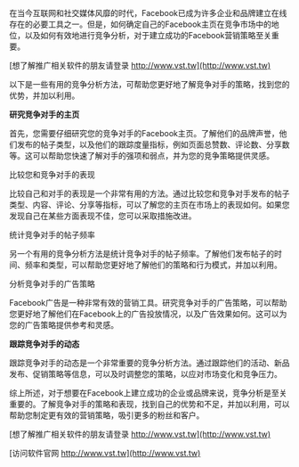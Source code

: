 在当今互联网和社交媒体风靡的时代，Facebook已成为许多企业和品牌建立在线存在的必要工具之一。但是，如何确定自己的Facebook主页在竞争市场中的地位，以及如何有效地进行竞争分析，对于建立成功的Facebook营销策略至关重要。

[想了解推广相关软件的朋友请登录 http://www.vst.tw](http://www.vst.tw)

以下是一些有用的竞争分析方法，可帮助您更好地了解竞争对手的策略，找到您的优势，并加以利用。

**研究竞争对手的主页**

首先，您需要仔细研究您的竞争对手的Facebook主页。了解他们的品牌声誉，他们发布的帖子类型，以及他们的跟踪度量指标，例如页面总赞数、评论数、分享数等。这可以帮助您快速了解对手的强项和弱点，并为您的竞争策略提供灵感。

比较您和竞争对手的表现

比较自己和对手的表现是一个非常有用的方法。通过比较您和竞争对手发布的帖子类型、内容、评论、分享等指标，可以了解您的主页在市场上的表现如何。如果您发现自己在某些方面表现不佳，您可以采取措施改进。

统计竞争对手的帖子频率

另一个有用的竞争分析方法是统计竞争对手的帖子频率。了解他们发布帖子的时间、频率和类型，可以帮助您更好地了解他们的策略和行为模式，并加以利用。

分析竞争对手的广告策略

Facebook广告是一种非常有效的营销工具。研究竞争对手的广告策略，可以帮助您更好地了解他们在Facebook上的广告投放情况，以及广告效果如何。这可以为您的广告策略提供参考和灵感。

**跟踪竞争对手的动态**

跟踪竞争对手的动态是一个非常重要的竞争分析方法。通过跟踪他们的活动、新品发布、促销策略等信息，可以及时调整您的策略，以应对市场变化和竞争压力。

综上所述，对于想要在Facebook上建立成功的企业或品牌来说，竞争分析是至关重要的。了解竞争对手的策略和表现，找到自己的优势和不足，并加以利用，可以帮助您制定更有效的营销策略，吸引更多的粉丝和客户。

[想了解推广相关软件的朋友请登录 http://www.vst.tw](http://www.vst.tw)


[访问软件官网 http://www.vst.tw](http://www.vst.tw)
